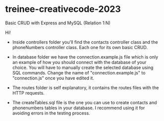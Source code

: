 # treinee-creativecode-2023
Basic CRUD with Express and MySQL (Relation 1:N)

Hi!

- Inside controllers folder you'll find the contacts
  controller class and the phoneNumbers controller class.
  Each one for its own basic CRUD.
  
- In database folder we have the connection.example.js file
  which is only an example of how you should connect
  with the database of your choice. You will have to manually create the selected database using SQL commands.
  Change the name of "connection.example.js" to "connection.js" once you have edited it.

- The routes folder is self explanatory, it contains the
  routes files with the HTTP requests.

- The createTables.sql file is the one you can use to create
  contacts and phonenumbers tables in your database.
  I recommend using it for avoiding errors in the testing process.
